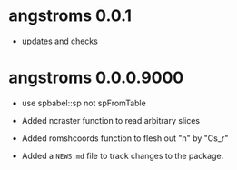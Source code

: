 # angstroms 0.0.1

* updates and checks


# angstroms 0.0.0.9000

* use spbabel::sp not spFromTable

* Added ncraster function to read arbitrary slices

* Added romshcoords function to flesh out "h" by "Cs_r"

* Added a `NEWS.md` file to track changes to the package.




